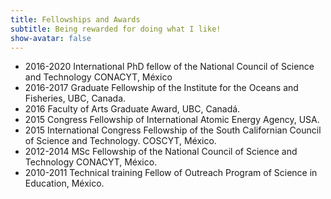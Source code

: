 ```yaml
---
title: Fellowships and Awards
subtitle: Being rewarded for doing what I like!
show-avatar: false
---
```


 * 2016-2020 International PhD fellow of the National Council of Science and Technology CONACYT, México
 * 2016-2017 Graduate Fellowship of the Institute for the Oceans and Fisheries, UBC, Canada.
 * 2016 Faculty of Arts Graduate Award, UBC, Canadá.
 * 2015 Congress Fellowship of International Atomic Energy Agency, USA.
 * 2015 International Congress Fellowship of the South Californian Council of Science and Technology. COSCYT, México. 
 * 2012-2014 MSc Fellowship of the National Council of Science and Technology CONACYT, México.
 * 2010-2011 Technical training Fellow of Outreach Program of Science in Education, México.

